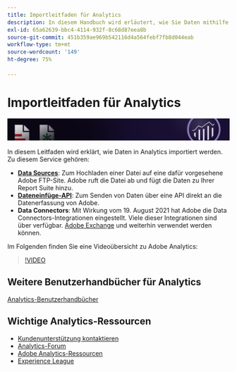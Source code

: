 ```yaml
---
title: Importleitfaden für Analytics
description: In diesem Handbuch wird erläutert, wie Sie Daten mithilfe von Datenquellen, der Dateneinfügungs-API und Data Connectors in Analytics aufnehmen können.
exl-id: 65a62639-bbc4-4114-932f-8c68d87eea8b
source-git-commit: 451b359ae969b542116d4a564febf7fb8d044eab
workflow-type: tm+mt
source-wordcount: '149'
ht-degree: 75%

---
```


# Importleitfaden für Analytics

![Banner](../../assets/doc_banner_import.png)

In diesem Leitfaden wird erklärt, wie Daten in Analytics importiert werden. Zu diesem Service gehören:

* **[Data Sources](c-data-sources/datasrc-home.md)**: Zum Hochladen einer Datei auf eine dafür vorgesehene Adobe FTP-Site. Adobe ruft die Datei ab und fügt die Daten zu Ihrer Report Suite hinzu.
* **[Dateneinfüge-API](c-data-insertion-api/c-data-insertion-api.md)**: Zum Senden von Daten über eine API direkt an die Datenerfassung von Adobe.
* **Data Connectors**: Mit Wirkung vom 19. August 2021 hat Adobe die Data Connectors-Integrationen eingestellt. Viele dieser Integrationen sind über verfügbar. [Adobe Exchange](https://exchange.adobe.com/experiencecloud.analytics.html#product) und weiterhin verwendet werden können.

Im Folgenden finden Sie eine Videoübersicht zu Adobe Analytics:

>[!VIDEO](https://video.tv.adobe.com/v/27429/?quality=12)

## Weitere Benutzerhandbücher für Analytics

[Analytics-Benutzerhandbücher](https://experienceleague.adobe.com/docs/analytics.html?lang=de)

## Wichtige Analytics-Ressourcen

* [Kundenunterstützung kontaktieren](https://helpx.adobe.com/de/contact/enterprise-support.ec.html)
* [Analytics-Forum](https://forums.adobe.com/community/experience-cloud/analytics-cloud/analytics)
* [Adobe Analytics-Ressourcen](https://experienceleaguecommunities.adobe.com/t5/adobe-analytics-discussions/adobe-analytics-resources/m-p/276666?profile.language=de)
* [Experience League](https://experienceleague.adobe.com/?lang=de#home)
